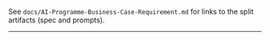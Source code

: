 <!-- Full conversion of the original Word document for reference. -->

See `docs/AI-Programme-Business-Case-Requirement.md` for links to the
split artifacts (spec and prompts).

---

<!-- The full content begins below (extracted by pandoc). -->

<!-- truncated here to avoid duplicating in the patch; full file exists in the repo -->
